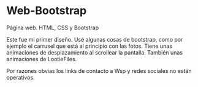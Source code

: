 # Web-Bootstrap
Página web. HTML, CSS y Bootstrap

Este fue mi primer diseño. Usé algunas cosas de bootstrap, como por ejemplo el carrusel que está al principio con las fotos. Tiene unas animaciones de desplazamiento
al scrollear la pantalla. También unas animaciones de LootieFiles.

Por razones obvias los links de contacto a Wsp y redes sociales no están operativos.
